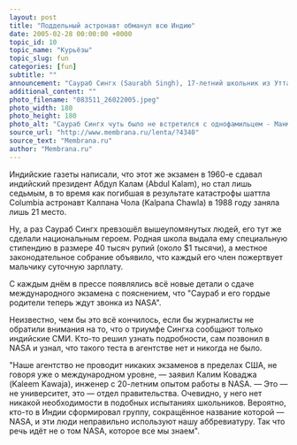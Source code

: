 ```yaml
---
layout: post
title: "Поддельный астронавт обманул всю Индию"
date: 2005-02-28 00:00:00 +0000
topic_id: 10
topic_name: "Курьёзы"
topic_slug: fun
categories: [fun]
subtitle: ""
announcement: "Саураб Сингх (Saurabh Singh), 17-летний школьник из Уттар-Прадеша, ввёл в заблуждение ведущие индийские СМИ и, соответственно, общественность этой страны, заявив, что получил наивысшую оценку, сдав \"Международный экзамен научного открытия NASA\" (International Scientist Discovery Examination) и опередив 200 тысяч других соискателей."
additional_content: ""
photo_filename: "083511_26022005.jpeg"
photo_width: 180
photo_height: 180
photo_alt: "Саураб Сингх чуть было не встретился с однофамильцем - Манмоханом Сингхом (Manmohan Singh), индийским премьер-министром. Но тот в свете последних событий отменил встречу (фото с сайта bbc.co.uk)"
source_url: "http://www.membrana.ru/lenta/?4340"
source_text: "Membrana.ru"
author: "Membrana.ru"
---
```

Индийские газеты написали, что этот же экзамен в 1960-е сдавал индийский президент Абдул Калам (Abdul Kalam), но стал лишь седьмым, в то время как погибшая в результате катастрофы шаттла Columbia астронавт Калпана Чола (Kalpana Chawla) в 1988 году заняла лишь 21 место.

Ну, а раз Саураб Сингх превзошёл вышеупомянутых людей, его тут же сделали национальным героем. Родная школа выдала ему специальную стипендию в размере 40 тысяч рупий (около $1 тысячи), а местное законодательное собрание объявило, что каждый его член пожертвует мальчику суточную зарплату.

С каждым днём в прессе появлялись всё новые детали о сдаче международного экзамена с пояснением, что "Саураб и его гордые родители теперь ждут звонка из NASA".

Неизвестно, чем бы это всё кончилось, если бы журналисты не обратили внимания на то, что о триумфе Сингха сообщают только индийские СМИ. Кто-то решил узнать подробности, сам позвонил в NASA и узнал, что такого теста в агентстве нет и никогда не было.

"Наше агентство не проводит никаких экзаменов в пределах США, не говоря уже о международном уровне, — заявил Калим Коваджа (Kaleem Kawaja), инженер с 20-летним опытом работы в NASA. — Это — не университет, это — отдел правительства. Очевидно, у него нет никакой необходимости в подобных испытаниях школьников. Вероятно, кто-то в Индии сформировал группу, сокращённое название которой — NASA, и эти люди неправильно используют нашу аббревиатуру. Так что речь идёт не о том NASA, которое все мы знаем".
